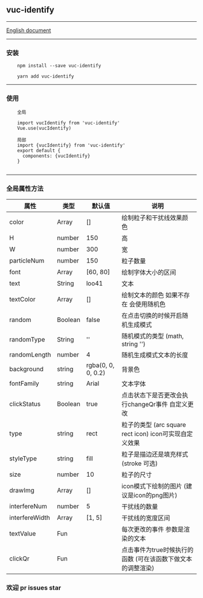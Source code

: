 ## vuc-identify

---

[English document](https://github.com/loo41/vuc/blob/master/package/vuc-identify/README.md)

---

### 安装

```
    npm install --save vuc-identify
    
    yarn add vuc-identify
```

---

### 使用 

```
    全局
    
    import vucIdentify from 'vuc-identify'
    Vue.use(vucIdentify)
    
    局部
    import {vucIdentify} from 'vuc-identify'
    export default {
      components: {vucIdentify}
    }
    
```

---

### 全局属性方法

|   属性   |      类型      |   默认值   |    说明    |
|----------| ------------- | ---------- | ---------- |
| color    | Array         | []         | 绘制粒子和干扰线效果颜色 |
| H        | number        | 150         | 高|
| W        | number        | 300         | 宽|
|particleNum| number       | 150         | 粒子数量 |
|font      | Array         | [60, 80]    | 绘制字体大小的区间 |
|text      | String        | loo41       | 文本 |
|textColor | Array         | []          | 绘制文本的颜色 如果不存在 会使用随机色|
| random   | Boolean       | false       | 在点击切换的时候开启随机生成模式|
| randomType | String      | ''          | 随机模式的类型 (math, string '')|
|randomLength| number      | 4           | 随机生成模式文本的长度 |
|background | string       | rgba(0, 0, 0, 0.2) | 背景色 |
|fontFamily | string       | Arial | 文本字体 |
| clickStatus | Boolean    | true | 点击状态下是否更改会执行changeQr事件 自定义更改  |
| type     | string        | rect       | 粒子的类型 (arc square rect icon) icon可实现自定义效果|
|styleType | string        | fill       | 粒子是描边还是填充样式 (stroke 可选)|
| size     | number        | 10         |      粒子的尺寸     |
| drawImg  | Array         | []         | icon模式下绘制的图片 (建议是icon的png图片)|
|interfereNum | number     | 5          | 干扰线的数量  |
|interfereWidth | Array    | [1, 5]     | 干扰线的宽度区间 |
|textValue |Fun            |            | 每次更改的事件 参数是渲染的文本|
|clickQr  | Fun            |            | 点击事件为true时候执行的函数 (可在该函数下做文本的调整渲染)|



### 欢迎 pr issues star



